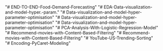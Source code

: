 "# END-TO-END-Food-Demand-Forecasting" 
"# EDA-Data-visualization-and-model-hyper.-param." 
"# Data-visualization-and-model-hyper-parameter-optimisation" 
"# Data-visualization-and-model-hyper-parameter-optimisation" 
"# Data-visualization-and-model-hyper-parameter-optimisation" 
"# PCA-Analysis-With-Logistic-Regression-Model" 
"# Recommend-movies-with-Content-Based-Filtering" 
"# Recommend-movies-with-Content-Based-Filtering" 
"# YouTube-US-Trending-Sorting" 
"# Encoding-PyCaret-Modeling" 
